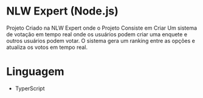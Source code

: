 # NLW Expert (Node.js)

Projeto Criado na NLW Expert onde o Projeto Consiste em Criar Um sistema de votação em tempo real onde os usuários podem criar uma enquete e outros usuários podem votar. O sistema gera um ranking entre as opções e atualiza os votos em tempo real.

# Linguagem 
- TyperScript

# 
